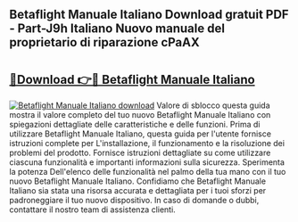 ## Betaflight Manuale Italiano Download gratuit PDF - Part-J9h Italiano Nuovo manuale del proprietario di riparazione cPaAX

# <h2><a href="http://dffn5b.blite.top/?on=Betaflight+Manuale+Italiano">🔗Download 👉🔴 Betaflight Manuale Italiano</a></h2>

[![Betaflight Manuale Italiano download](https://i.imgur.com/lujVjoI.png)](http://dffn5b.blite.top/?on=Betaflight+Manuale+Italiano)
Valore di sblocco questa guida mostra il valore completo del tuo nuovo Betaflight Manuale Italiano con spiegazioni dettagliate delle caratteristiche e delle funzioni. Prima di utilizzare Betaflight Manuale Italiano, questa guida per l'utente fornisce istruzioni complete per L'installazione, il funzionamento e la risoluzione dei problemi del prodotto. Fornisce istruzioni dettagliate su come utilizzare ciascuna funzionalità e importanti informazioni sulla sicurezza. Sperimenta la potenza Dell'elenco delle funzionalità nel palmo della tua mano con il tuo nuovo Betaflight Manuale Italiano. Confidiamo che Betaflight Manuale Italiano sia stata una risorsa accurata e dettagliata per i tuoi sforzi per padroneggiare il tuo nuovo dispositivo. In caso di domande o dubbi, contattare il nostro team di assistenza clienti.
